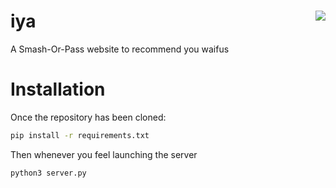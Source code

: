 # iya <img align="right"  src="https://img.shields.io/tokei/lines/github/apoleon33/iya">

A Smash-Or-Pass website to recommend you waifus

# Installation

Once the repository has been cloned:

```sh
pip install -r requirements.txt
```

Then whenever you feel launching the server

```sh
python3 server.py
```
